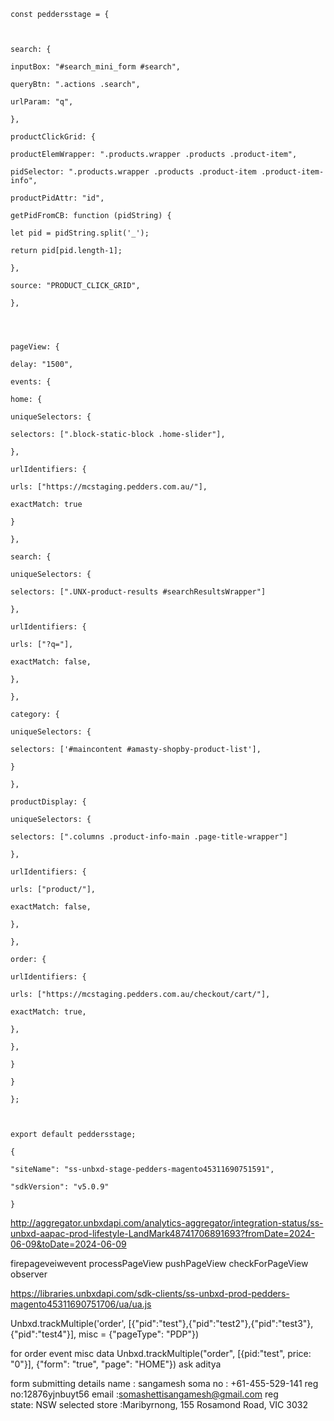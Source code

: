 

```
const peddersstage = {

  

search: {

inputBox: "#search_mini_form #search",

queryBtn: ".actions .search",

urlParam: "q",

},

productClickGrid: {

productElemWrapper: ".products.wrapper .products .product-item",

pidSelector: ".products.wrapper .products .product-item .product-item-info",

productPidAttr: "id",

getPidFromCB: function (pidString) {

let pid = pidString.split('_');

return pid[pid.length-1];

},

source: "PRODUCT_CLICK_GRID",

},

  
  

pageView: {

delay: "1500",

events: {

home: {

uniqueSelectors: {

selectors: [".block-static-block .home-slider"],

},

urlIdentifiers: {

urls: ["https://mcstaging.pedders.com.au/"],

exactMatch: true

}

},

search: {

uniqueSelectors: {

selectors: [".UNX-product-results #searchResultsWrapper"]

},

urlIdentifiers: {

urls: ["?q="],

exactMatch: false,

},

},

category: {

uniqueSelectors: {

selectors: ['#maincontent #amasty-shopby-product-list'],

}

},

productDisplay: {

uniqueSelectors: {

selectors: [".columns .product-info-main .page-title-wrapper"]

},

urlIdentifiers: {

urls: ["product/"],

exactMatch: false,

},

},

order: {

urlIdentifiers: {

urls: ["https://mcstaging.pedders.com.au/checkout/cart/"],

exactMatch: true,

},

},

}

}

};

  

export default peddersstage;
```


```
{

"siteName": "ss-unbxd-stage-pedders-magento45311690751591",

"sdkVersion": "v5.0.9"

}
```


http://aggregator.unbxdapi.com/analytics-aggregator/integration-status/ss-unbxd-aapac-prod-lifestyle-LandMark48741706891693?fromDate=2024-06-09&toDate=2024-06-09


firepageveiwevent
processPageView
pushPageView
checkForPageView
 observer


https://libraries.unbxdapi.com/sdk-clients/ss-unbxd-prod-pedders-magento45311690751706/ua/ua.js




Unbxd.trackMultiple('order', [{"pid":"test"},{"pid":"test2"},{"pid":"test3"},{"pid":"test4"}], misc = {"pageType": "PDP"})

 for order event misc data 
 Unbxd.trackMultiple("order", [{pid:"test", price: "0"}], {"form": "true", "page": "HOME"}) 
ask aditya

form submitting details
name :  sangamesh soma
no : +61-455-529-141
reg no:12876yjnbuyt56
email :somashettisangamesh@gmail.com
reg state: NSW
selected store :Maribyrnong, 155 Rosamond Road, VIC 3032

